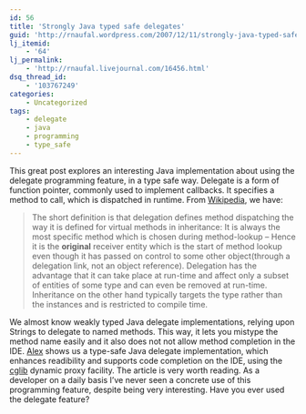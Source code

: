 ```yaml
---
id: 56
title: 'Strongly Java typed safe delegates'
guid: 'http://rnaufal.wordpress.com/2007/12/11/strongly-java-typed-safe-delegates/'
lj_itemid:
    - '64'
lj_permalink:
    - 'http://rnaufal.livejournal.com/16456.html'
dsq_thread_id:
    - '103767249'
categories:
    - Uncategorized
tags:
    - delegate
    - java
    - programming
    - type_safe
---
```


This great post explores an interesting Java implementation about using the delegate programming feature, in a type safe way. Delegate is a form of function pointer, commonly used to implement callbacks. It specifies a method to call, which is dispatched in runtime. From [Wikipedia](http://en.wikipedia.org/wiki/Delegation_(programming)), we have:

> The short definition is that delegation defines method dispatching the way it is defined for virtual methods in inheritance: It is always the most specific method which is chosen during method-lookup – Hence it is the **original** receiver entity which is the start of method lookup even though it has passed on control to some other object(through a delegation link, not an object reference). Delegation has the advantage that it can take place at run-time and affect only a subset of entities of some type and can even be removed at run-time. Inheritance on the other hand typically targets the type rather than the instances and is restricted to compile time.

We almost know weakly typed Java delegate implementations, relying upon Strings to delegate to named methods. This way, it lets you mistype the method name easily and it also does not not allow method completion in the IDE. [Alex](http://weblogs.java.net/blog/alexwinston/archive/2005/04/strongly_types_1.html) shows us a type-safe Java delegate implementation, which enhances readibility and supports code completion on the IDE, using the [cglib](http://cglib.sourceforge.net/) dynamic proxy facility. The article is very worth reading. As a developer on a daily basis I’ve never seen a concrete use of this programming feature, despite being very interesting. Have you ever used the delegate feature?